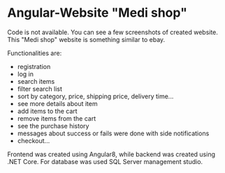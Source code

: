# Angular-Website "Medi shop"
Code is not available. You can see a few screenshots of created website.
This "Medi shop" website is something similar to ebay.

Functionalities are:
- registration
- log in
- search items
- filter search list
- sort by category, price, shipping price, delivery time...
- see more details about item
- add items to the cart
- remove items from the cart
- see the purchase history
- messages about success or fails were done with side notifications
- checkout...

Frontend was created using Angular8, while backend was created using .NET Core. For database was used SQL Server management studio.
